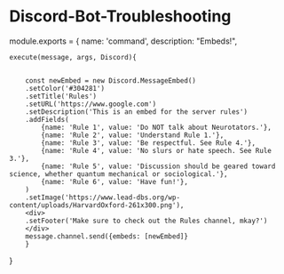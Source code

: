 # Discord-Bot-Troubleshooting

module.exports = {
    name: 'command',
    description: "Embeds!",
    
    execute(message, args, Discord){
    
    
        const newEmbed = new Discord.MessageEmbed()
        .setColor('#304281')
        .setTitle('Rules')
        .setURL('https://www.google.com')
        .setDescription('This is an embed for the server rules')
        .addFields(
            {name: 'Rule 1', value: 'Do NOT talk about Neurotators.'},
            {name: 'Rule 2', value: 'Understand Rule 1.'},
            {name: 'Rule 3', value: 'Be respectful. See Rule 4.'},
            {name: 'Rule 4', value: 'No slurs or hate speech. See Rule 3.'},
            {name: 'Rule 5', value: 'Discussion should be geared toward science, whether quantum mechanical or sociological.'},
            {name: 'Rule 6', value: 'Have fun!'},
        )
        .setImage('https://www.lead-dbs.org/wp-content/uploads/HarvardOxford-261x300.png'),
        <div>
        .setFooter('Make sure to check out the Rules channel, mkay?')
        </div>
        message.channel.send({embeds: [newEmbed]}
        }
    
}
